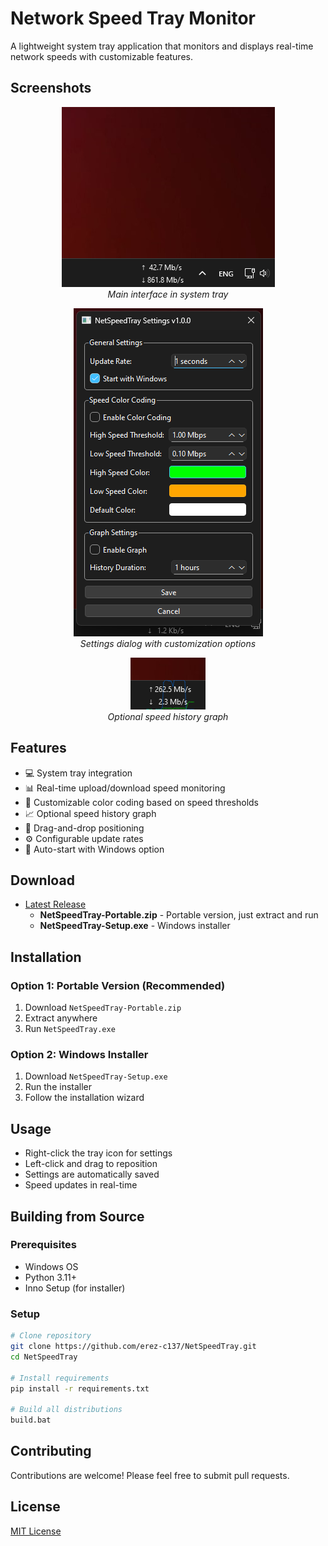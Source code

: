 # Network Speed Tray Monitor

A lightweight system tray application that monitors and displays real-time network speeds with customizable features.

## Screenshots

<p align="center">
  <img src="screenshots/main.png" alt="Main Interface"><br>
  <em>Main interface in system tray</em>
</p>

<p align="center">
  <img src="screenshots/settings.png" alt="Settings"><br>
  <em>Settings dialog with customization options</em>
</p>

<p align="center">
  <img src="screenshots/graph.png" alt="Graph View"><br>
  <em>Optional speed history graph</em>
</p>

## Features

- 💻 System tray integration
- 📊 Real-time upload/download speed monitoring
- 🎨 Customizable color coding based on speed thresholds
- 📈 Optional speed history graph
- 🚀 Drag-and-drop positioning
- ⚙️ Configurable update rates
- 🔄 Auto-start with Windows option

## Download

- [Latest Release](https://github.com/erez-c137/NetSpeedTray/releases/latest)
  - **NetSpeedTray-Portable.zip** - Portable version, just extract and run
  - **NetSpeedTray-Setup.exe** - Windows installer

## Installation

### Option 1: Portable Version (Recommended)

1. Download `NetSpeedTray-Portable.zip`
2. Extract anywhere
3. Run `NetSpeedTray.exe`

### Option 2: Windows Installer

1. Download `NetSpeedTray-Setup.exe`
2. Run the installer
3. Follow the installation wizard

## Usage

- Right-click the tray icon for settings
- Left-click and drag to reposition
- Settings are automatically saved
- Speed updates in real-time

## Building from Source

### Prerequisites

- Windows OS
- Python 3.11+
- Inno Setup (for installer)

### Setup

```bash
# Clone repository
git clone https://github.com/erez-c137/NetSpeedTray.git
cd NetSpeedTray

# Install requirements
pip install -r requirements.txt

# Build all distributions
build.bat
```

## Contributing

Contributions are welcome! Please feel free to submit pull requests.

## License

[MIT License](LICENSE)
